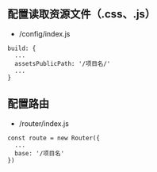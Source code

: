 ## 配置读取资源文件（.css、.js）
* /config/index.js
```
build: {
  ...
  assetsPublicPath: '/项目名/'
  ...
}
```
## 配置路由
* /router/index.js
```
const route = new Router({
  ...
  base: '/项目名'
})
